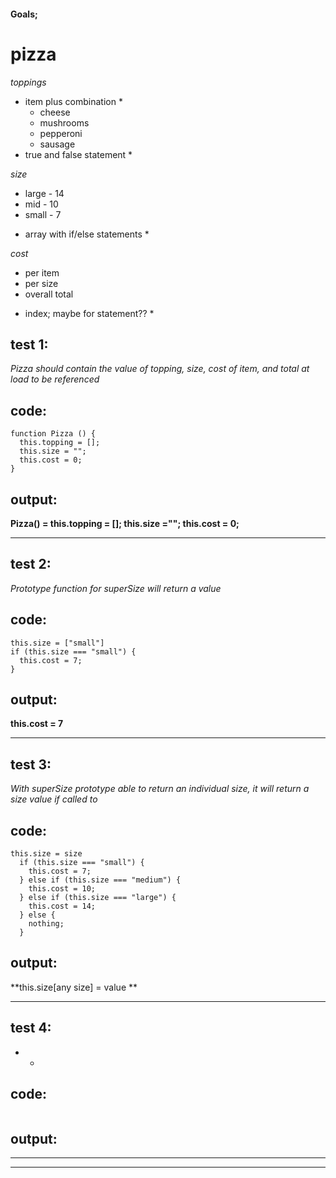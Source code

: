 #### Goals;
# pizza
_toppings_
  * item plus combination *
      + cheese 
      + mushrooms
      + pepperoni
      + sausage
  * true and false statement *

_size_
  + large - 14 
  + mid - 10 
  + small - 7
  * array with if/else statements *

_cost_
  + per item 
  + per size 
  + overall total 
  * index; maybe for statement?? *

## test 1:
*_Pizza_ should contain the value of topping, size, cost of item, and total at load to be referenced*
## code:
```
function Pizza () {
  this.topping = [];
  this.size = "";
  this.cost = 0;
}
```
## output:
**Pizza() = this.topping = []; this.size =""; this.cost = 0;**
___

## test 2:
*Prototype function for superSize will return a value*
## code:
```
this.size = ["small"]
if (this.size === "small") {
  this.cost = 7;
}
```
## output: 
**this.cost = 7**
___

## test 3:
*With superSize prototype able to return an individual size, it will return a size value if called to*
## code:
```
this.size = size
  if (this.size === "small") {
    this.cost = 7;
  } else if (this.size === "medium") {
    this.cost = 10;
  } else if (this.size === "large") {
    this.cost = 14;
  } else {
    nothing;
  }
```
## output:
**this.size[any size] = value **
___

## test 4:
*   *
## code:
```

```
## output:
**    **
___

